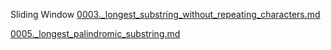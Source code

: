 Sliding Window
[0003._longest_substring_without_repeating_characters.md](https://github.com/awesometime/learn-git/blob/master/LeetCode/Sliding%20Window/0003._longest_substring_without_repeating_characters.md)

[0005._longest_palindromic_substring.md](https://github.com/awesometime/learn-git/blob/master/LeetCode/String/0005._longest_palindromic_substring.md)
